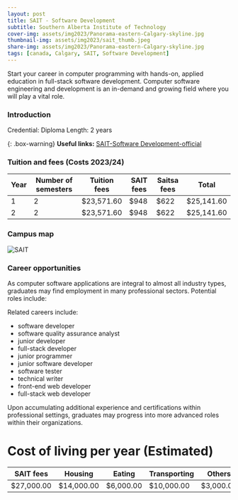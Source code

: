 ```yaml
---
layout: post
title: SAIT - Software Development
subtitle: Southern Alberta Institute of Technology
cover-img: assets/img2023/Panorama-eastern-Calgary-skyline.jpg
thumbnail-img: assets/img2023/sait_thumb.jpeg
share-img: assets/img2023/Panorama-eastern-Calgary-skyline.jpg
tags: [canada, Calgary, SAIT, Software Development]
---
```


Start your career in computer programming with hands-on, applied education in full-stack software development. Computer software engineering and development is an in-demand and growing field where you will play a vital role.

### Introduction

Credential: Diploma
Length: 2 years

{: .box-warning}
**Useful links:** [SAIT-Software Development-official](https://www.sait.ca/programs-and-courses/diplomas/software-development)

### Tuition and fees (Costs 2023/24)

| Year | Number of semesters | Tuition fees | SAIT fees	| Saitsa fees | Total |
|-|-|-|-|-|-|
| 1	| 2	| $23,571.60 |	$948 | $622	| $25,141.60 |
| 2	| 2	| $23,571.60 |	$948 |	$622 |	$25,141.60 |

### Campus map
![SAIT](https://www.sait.ca/assets/images/sait/in-body-and-galleries/about-sait/campus/in-sait-campus-map-645x826.jpg)

### Career opportunities
As computer software applications are integral to almost all industry types, graduates may find employment in many professional sectors. Potential roles include:

Related careers include:

- software developer
- software quality assurance analyst
- junior developer
- full-stack developer
- junior programmer
- junior software developer
- software tester
- technical writer
- front-end web developer
- full-stack web developer

Upon accumulating additional experience and certifications within professional settings, graduates may progress into more advanced roles within their organizations.

# Cost of living per year (Estimated)
| SAIT fees | Housing | Eating | Transporting | Others | Total |  
|-|-|-|-|-|-|
| $27,000.00 | $14,000.00 | $6,000.00 |	$10,000.00 | $3,000.00	| $60,000.00 |  